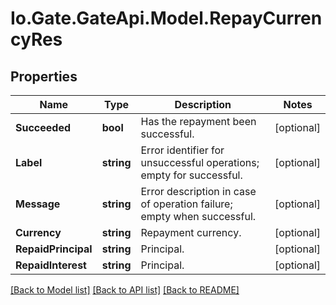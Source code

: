 
# Io.Gate.GateApi.Model.RepayCurrencyRes

## Properties

Name | Type | Description | Notes
------------ | ------------- | ------------- | -------------
**Succeeded** | **bool** | Has the repayment been successful. | [optional] 
**Label** | **string** | Error identifier for unsuccessful operations; empty for successful. | [optional] 
**Message** | **string** | Error description in case of operation failure; empty when successful. | [optional] 
**Currency** | **string** | Repayment currency. | [optional] 
**RepaidPrincipal** | **string** | Principal. | [optional] 
**RepaidInterest** | **string** | Principal. | [optional] 

[[Back to Model list]](../README.md#documentation-for-models)
[[Back to API list]](../README.md#documentation-for-api-endpoints)
[[Back to README]](../README.md)
